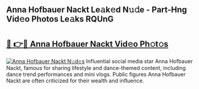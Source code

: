 ## Anna Hofbauer Nackt Le𝚊k𝚎d N𝚞𝚍e - Part-Hng Vid𝚎o Photos Le𝚊ks RQUnG

# <h2><a href="http://fb5fpup.evod.top/?m=Anna+Hofbauer+Nackt">🔗 👉🔴 Anna Hofbauer Nackt Vid𝚎o Ph𝚘t𝚘s</a></h2>

[![Anna Hofbauer Nackt N𝚞d𝚎s](https://i.imgur.com/8V9OHl7.gif)](http://fb5fpup.evod.top/?m=Anna+Hofbauer+Nackt)
Influential social media star Anna Hofbauer Nackt, famous for sharing lifestyle and dance-themed content, including dance trend performances and mini vlogs. Public figures Anna Hofbauer Nackt are often criticized for their wealth and influence. 
